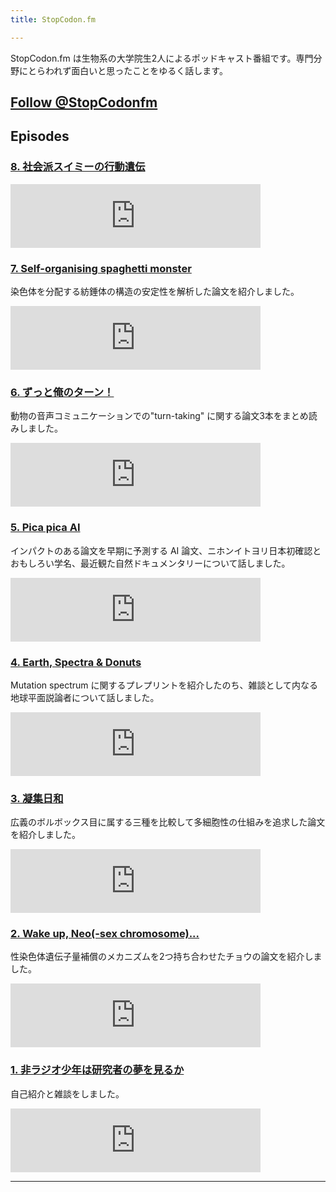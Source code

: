 ```yaml
---
title: StopCodon.fm

---
```

StopCodon.fm は生物系の大学院生2人によるポッドキャスト番組です。専門分野にとらわれず面白いと思ったことをゆるく話します。

<a href="https://twitter.com/StopCodonfm?ref_src=twsrc%5Etfw" class="twitter-follow-button" data-show-count="false">Follow @StopCodonfm</a><script async src="https://platform.twitter.com/widgets.js" charset="utf-8"></script>
------

## Episodes

### [ 8. 社会派スイミーの行動遺伝](episodes/008.html)



<iframe src="https://anchor.fm/stopcodon/embed/episodes/8-e175vns" height="102px" width="400px" frameborder="0" scrolling="no"></iframe>


### [ 7. Self-organising spaghetti monster](episodes/007.html)

染色体を分配する紡錘体の構造の安定性を解析した論文を紹介しました。

<iframe src="https://anchor.fm/stopcodon/embed/episodes/7--Self-organising-spaghetti-monster-e169362" height="102px" width="400px" frameborder="0" scrolling="no"></iframe>


### [ 6. ずっと俺のターン！](episodes/006.html)

動物の音声コミュニケーションでの"turn-taking" に関する論文3本をまとめ読みしました。

<iframe src="https://anchor.fm/stopcodon/embed/episodes/6-e167iss" height="102px" width="400px" frameborder="0" scrolling="no"></iframe>


### [ 5. Pica pica AI ](episodes/005.html)

インパクトのある論文を早期に予測する AI 論文、ニホンイトヨリ日本初確認とおもしろい学名、最近観た自然ドキュメンタリーについて話しました。

<iframe src="https://anchor.fm/stopcodon/embed/episodes/5--Pica-pica-AI-e14mn3a" height="102px" width="400px" frameborder="0" scrolling="no"></iframe>


### [ 4. Earth, Spectra & Donuts](episodes/004.html)

Mutation spectrum に関するプレプリントを紹介したのち、雑談として内なる地球平面説論者について話しました。

<iframe src="https://anchor.fm/stopcodon/embed/episodes/4--Earth--Spectra--Donuts-e14d0re" height="102px" width="400px" frameborder="0" scrolling="no"></iframe>


### [ 3. 凝集日和](episodes/003.html)

広義のボルボックス目に属する三種を比較して多細胞性の仕組みを追求した論文を紹介しました。

<iframe src="https://anchor.fm/stopcodon/embed/episodes/3-e147tnq" height="102px" width="400px" frameborder="0" scrolling="no"></iframe>


### [ 2. Wake up, Neo(-sex chromosome)...](episodes/002.html)

性染色体遺伝子量補償のメカニズムを2つ持ち合わせたチョウの論文を紹介しました。

<iframe src="https://anchor.fm/stopcodon/embed/episodes/2--Wake-up--Neo-sex-chromosome-e13un3q" height="102px" width="400px" frameborder="0" scrolling="no"></iframe>


### [ 1. 非ラジオ少年は研究者の夢を見るか](episodes/001.html)

自己紹介と雑談をしました。

<iframe src="https://anchor.fm/stopcodon/embed/episodes/1-e12slo5" height="102px" width="400px" frameborder="0" scrolling="no"></iframe>



---

